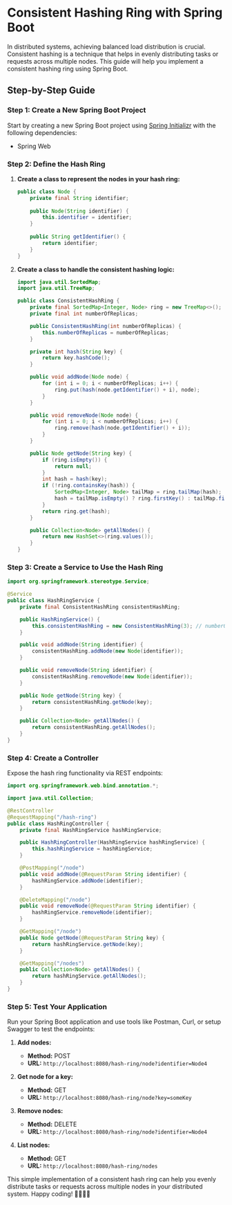 # Consistent Hashing Ring with Spring Boot

In distributed systems, achieving balanced load distribution is crucial. Consistent hashing is a technique that helps in evenly distributing tasks or requests across multiple nodes. This guide will help you implement a consistent hashing ring using Spring Boot.

## Step-by-Step Guide

### Step 1: Create a New Spring Boot Project

Start by creating a new Spring Boot project using [Spring Initializr](https://start.spring.io/) with the following dependencies:
- Spring Web

### Step 2: Define the Hash Ring

1. **Create a class to represent the nodes in your hash ring:**

    ```java
    public class Node {
        private final String identifier;
        
        public Node(String identifier) {
            this.identifier = identifier;
        }
        
        public String getIdentifier() {
            return identifier;
        }
    }
    ```

2. **Create a class to handle the consistent hashing logic:**

    ```java
    import java.util.SortedMap;
    import java.util.TreeMap;

    public class ConsistentHashRing {
        private final SortedMap<Integer, Node> ring = new TreeMap<>();
        private final int numberOfReplicas;

        public ConsistentHashRing(int numberOfReplicas) {
            this.numberOfReplicas = numberOfReplicas;
        }

        private int hash(String key) {
            return key.hashCode();
        }

        public void addNode(Node node) {
            for (int i = 0; i < numberOfReplicas; i++) {
                ring.put(hash(node.getIdentifier() + i), node);
            }
        }

        public void removeNode(Node node) {
            for (int i = 0; i < numberOfReplicas; i++) {
                ring.remove(hash(node.getIdentifier() + i));
            }
        }

        public Node getNode(String key) {
            if (ring.isEmpty()) {
                return null;
            }
            int hash = hash(key);
            if (!ring.containsKey(hash)) {
                SortedMap<Integer, Node> tailMap = ring.tailMap(hash);
                hash = tailMap.isEmpty() ? ring.firstKey() : tailMap.firstKey();
            }
            return ring.get(hash);
        }

        public Collection<Node> getAllNodes() {
            return new HashSet<>(ring.values());
        }
    }
    ```

### Step 3: Create a Service to Use the Hash Ring

```java
import org.springframework.stereotype.Service;

@Service
public class HashRingService {
    private final ConsistentHashRing consistentHashRing;

    public HashRingService() {
        this.consistentHashRing = new ConsistentHashRing(3); // numberOfReplicas
    }

    public void addNode(String identifier) {
        consistentHashRing.addNode(new Node(identifier));
    }

    public void removeNode(String identifier) {
        consistentHashRing.removeNode(new Node(identifier));
    }

    public Node getNode(String key) {
        return consistentHashRing.getNode(key);
    }

    public Collection<Node> getAllNodes() {
        return consistentHashRing.getAllNodes();
    }
}
```

### Step 4: Create a Controller

Expose the hash ring functionality via REST endpoints:

```java
import org.springframework.web.bind.annotation.*;

import java.util.Collection;

@RestController
@RequestMapping("/hash-ring")
public class HashRingController {
    private final HashRingService hashRingService;

    public HashRingController(HashRingService hashRingService) {
        this.hashRingService = hashRingService;
    }

    @PostMapping("/node")
    public void addNode(@RequestParam String identifier) {
        hashRingService.addNode(identifier);
    }

    @DeleteMapping("/node")
    public void removeNode(@RequestParam String identifier) {
        hashRingService.removeNode(identifier);
    }

    @GetMapping("/node")
    public Node getNode(@RequestParam String key) {
        return hashRingService.getNode(key);
    }

    @GetMapping("/nodes")
    public Collection<Node> getAllNodes() {
        return hashRingService.getAllNodes();
    }
}
```

### Step 5: Test Your Application

Run your Spring Boot application and use tools like Postman, Curl, or setup Swagger to test the endpoints:

1. **Add nodes:**

    - **Method:** POST
    - **URL:** `http://localhost:8080/hash-ring/node?identifier=Node4`

2. **Get node for a key:**

    - **Method:** GET
    - **URL:** `http://localhost:8080/hash-ring/node?key=someKey`

3. **Remove nodes:**

    - **Method:** DELETE
    - **URL:** `http://localhost:8080/hash-ring/node?identifier=Node4`

4. **List nodes:**

    - **Method:** GET
    - **URL:** `http://localhost:8080/hash-ring/nodes`

This simple implementation of a consistent hash ring can help you evenly distribute tasks or requests across multiple nodes in your distributed system. Happy coding! 👨‍💻👩‍💻  
